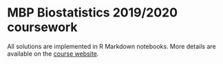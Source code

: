 # MBP Biostatistics 2019/2020 coursework

All solutions are implemented in R Markdown notebooks. More details are available on the [course website](https://jasonlerch.github.io/MBP-stats-2019/).
